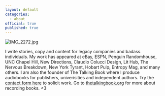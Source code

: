 ```yaml
---
layout: default
categories:
  - about
official: true
published: true
---
```

![IMG_2272.jpg]({{site.baseurl}}/media/IMG_2272.jpg)


I write stories, copy and content for legacy companies and badass individuals. My work has appeared at eBay, ESPN, Penguin Randomhouse, UNC Chapel Hill, New Directions, Claudio Colucci Design, Lit Hub, The Nervous Breakdown, New York Tyrant, Hobart Pulp, Entropy Mag, and many others. I am also the founder of The Talking Book where I produce audiobooks for publishers, univerisities and independent authors. Try the [contact form here](http://krishartrum.com/contact) to solicit work. Go to [thetalkingbook.org](thetalkingbook.org) for more about recording books. <3
